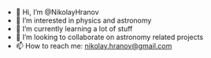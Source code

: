 - 👋 Hi, I’m @NikolayHranov
- 👀 I’m interested in physics and astronomy
- 🌱 I’m currently learning a lot of stuff
- 💞️ I’m looking to collaborate on astronomy related projects
- 📫 How to reach me: nikolay.hranov@gmail.com

<!---
NikolayHranov/NikolayHranov is a ✨ special ✨ repository because its `README.md` (this file) appears on your GitHub profile.
You can click the Preview link to take a look at your changes.
--->

